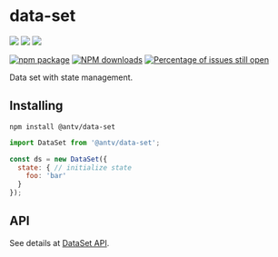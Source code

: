# data-set

[![](https://img.shields.io/travis/antvis/data-set.svg)](https://travis-ci.org/antvis/data-set)
![](https://img.shields.io/badge/language-javascript-red.svg)
![](https://img.shields.io/badge/license-MIT-000000.svg)

[![npm package](https://img.shields.io/npm/v/@antv/data-set.svg)](https://www.npmjs.com/package/@antv/data-set)
[![NPM downloads](http://img.shields.io/npm/dm/@antv/data-set.svg)](https://npmjs.org/package/@antv/data-set)
[![Percentage of issues still open](http://isitmaintained.com/badge/open/antvis/data-set.svg)](http://isitmaintained.com/project/antvis/data-set "Percentage of issues still open")

Data set with state management.

## Installing

`npm install @antv/data-set`

```js
import DataSet from '@antv/data-set';

const ds = new DataSet({
  state: { // initialize state
    foo: 'bar'
  }
});
```

## API

See details at [DataSet API](https://antv.alipay.com/zh-cn/g2/3.x/api/data-set.html).
